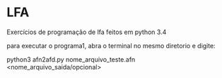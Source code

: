 # LFA
Exercícios de programação de lfa feitos em python 3.4

para executar o programa1, abra o terminal no mesmo diretorio e digite:

python3 afn2afd.py nome_arquivo_teste.afn <nome_arquivo_saida/opcional>